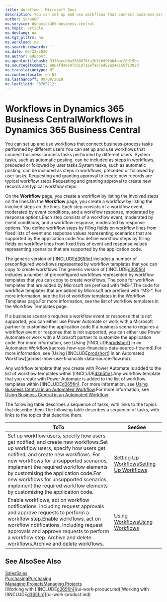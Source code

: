 ```yaml
---
title: Workflow | Microsoft Docs
description: You can set up and use workflows that connect business-process tasks performed by different users. System tasks, such as automatic posting, can be included as steps in workflows, preceded or followed by user tasks. Requesting and granting approval to create new records are typical workflow steps.
author: SorenGP
ms.service: dynamics365-business-central
ms.topic: article
ms.devlang: na
ms.tgt_pltfrm: na
ms.workload: na
ms.search.keywords: ''
ms.date: 06/22/2020
ms.author: edupont
ms.openlocfilehash: 3336eeeb0a3560670fa2b1fb99fb64bac20d15be
ms.sourcegitcommit: a80afd4e5075018716efad76d82a54e158f1392d
ms.translationtype: HT
ms.contentlocale: en-NZ
ms.lasthandoff: 09/09/2020
ms.locfileid: "3785712"
---
```

# <a name="workflows-in-dynamics-365-business-central"></a><span data-ttu-id="e6cf1-105">Workflows in Dynamics 365 Business Central</span><span class="sxs-lookup"><span data-stu-id="e6cf1-105">Workflows in Dynamics 365 Business Central</span></span>

<span data-ttu-id="e6cf1-106">You can set up and use workflows that connect business-process tasks performed by different users.</span><span class="sxs-lookup"><span data-stu-id="e6cf1-106">You can set up and use workflows that connect business-process tasks performed by different users.</span></span> <span data-ttu-id="e6cf1-107">System tasks, such as automatic posting, can be included as steps in workflows, preceded or followed by user tasks.</span><span class="sxs-lookup"><span data-stu-id="e6cf1-107">System tasks, such as automatic posting, can be included as steps in workflows, preceded or followed by user tasks.</span></span> <span data-ttu-id="e6cf1-108">Requesting and granting approval to create new records are typical workflow steps.</span><span class="sxs-lookup"><span data-stu-id="e6cf1-108">Requesting and granting approval to create new records are typical workflow steps.</span></span>  

 <span data-ttu-id="e6cf1-109">On the **Workflow** page, you create a workflow by listing the involved steps on the lines.</span><span class="sxs-lookup"><span data-stu-id="e6cf1-109">On the **Workflow** page, you create a workflow by listing the involved steps on the lines.</span></span> <span data-ttu-id="e6cf1-110">Each step consists of a workflow event, moderated by event conditions, and a workflow response, moderated by response options.</span><span class="sxs-lookup"><span data-stu-id="e6cf1-110">Each step consists of a workflow event, moderated by event conditions, and a workflow response, moderated by response options.</span></span> <span data-ttu-id="e6cf1-111">You define workflow steps by filling fields on workflow lines from fixed lists of event and response values representing scenarios that are supported by the application code.</span><span class="sxs-lookup"><span data-stu-id="e6cf1-111">You define workflow steps by filling fields on workflow lines from fixed lists of event and response values representing scenarios that are supported by the application code.</span></span>  

 <span data-ttu-id="e6cf1-112">The generic version of [!INCLUDE[d365fin](includes/d365fin_md.md)] includes a number of preconfigured workflows represented by workflow templates that you can copy to create workflows.</span><span class="sxs-lookup"><span data-stu-id="e6cf1-112">The generic version of [!INCLUDE[d365fin](includes/d365fin_md.md)] includes a number of preconfigured workflows represented by workflow templates that you can copy to create workflows.</span></span> <span data-ttu-id="e6cf1-113">The code for workflow templates that are added by Microsoft are prefixed with “MS-“.</span><span class="sxs-lookup"><span data-stu-id="e6cf1-113">The code for workflow templates that are added by Microsoft are prefixed with “MS-“.</span></span> <span data-ttu-id="e6cf1-114">For more information, see the list of workflow templates in the Workflow Templates page.</span><span class="sxs-lookup"><span data-stu-id="e6cf1-114">For more information, see the list of workflow templates in the Workflow Templates page.</span></span>  

 <span data-ttu-id="e6cf1-115">If a business scenario requires a workflow event or response that is not supported, you can either use Power Automate or work with a Microsoft partner to customise the application code.</span><span class="sxs-lookup"><span data-stu-id="e6cf1-115">If a business scenario requires a workflow event or response that is not supported, you can either use Power Automate or work with a Microsoft partner to customize the application code.</span></span> <span data-ttu-id="e6cf1-116">For more information, see [Using [!INCLUDE[prodshort](includes/prodshort.md)] in an Automated Workflow](across-how-use-financials-data-source-flow.md).</span><span class="sxs-lookup"><span data-stu-id="e6cf1-116">For more information, see [Using [!INCLUDE[prodshort](includes/prodshort.md)] in an Automated Workflow](across-how-use-financials-data-source-flow.md).</span></span>

<span data-ttu-id="e6cf1-117">Any workflow template that you create with Power Automate is added to the list of workflow templates within [!INCLUDE[d365fin](includes/d365fin_md.md)].</span><span class="sxs-lookup"><span data-stu-id="e6cf1-117">Any workflow template that you create with Power Automate is added to the list of workflow templates within [!INCLUDE[d365fin](includes/d365fin_md.md)].</span></span> <span data-ttu-id="e6cf1-118">For more information, see [Using Business Central in an Automated Workflow](across-how-use-financials-data-source-flow.md).</span><span class="sxs-lookup"><span data-stu-id="e6cf1-118">For more information, see [Using Business Central in an Automated Workflow](across-how-use-financials-data-source-flow.md).</span></span>  

 <span data-ttu-id="e6cf1-119">The following table describes a sequence of tasks, with links to the topics that describe them.</span><span class="sxs-lookup"><span data-stu-id="e6cf1-119">The following table describes a sequence of tasks, with links to the topics that describe them.</span></span>  

|<span data-ttu-id="e6cf1-120">**To**</span><span class="sxs-lookup"><span data-stu-id="e6cf1-120">**To**</span></span>|<span data-ttu-id="e6cf1-121">**See**</span><span class="sxs-lookup"><span data-stu-id="e6cf1-121">**See**</span></span>|  
|------------|-------------|  
|<span data-ttu-id="e6cf1-122">Set up workflow users, specify how users get notified, and create new workflows.</span><span class="sxs-lookup"><span data-stu-id="e6cf1-122">Set up workflow users, specify how users get notified, and create new workflows.</span></span> <span data-ttu-id="e6cf1-123">For new workflows for unsupported scenarios, implement the required workflow elements by customising the application code.</span><span class="sxs-lookup"><span data-stu-id="e6cf1-123">For new workflows for unsupported scenarios, implement the required workflow elements by customizing the application code.</span></span>|[<span data-ttu-id="e6cf1-124">Setting Up Workflows</span><span class="sxs-lookup"><span data-stu-id="e6cf1-124">Setting Up Workflows</span></span>](across-set-up-workflows.md)|  
|<span data-ttu-id="e6cf1-125">Enable workflows, act on workflow notifications, including request approvals and approve requests to perform a workflow step.</span><span class="sxs-lookup"><span data-stu-id="e6cf1-125">Enable workflows, act on workflow notifications, including request approvals and approve requests to perform a workflow step.</span></span> <span data-ttu-id="e6cf1-126">Archive and delete workflows.</span><span class="sxs-lookup"><span data-stu-id="e6cf1-126">Archive and delete workflows.</span></span>|[<span data-ttu-id="e6cf1-127">Using Workflows</span><span class="sxs-lookup"><span data-stu-id="e6cf1-127">Using Workflows</span></span>](across-use-workflows.md)|  

## <a name="see-also"></a><span data-ttu-id="e6cf1-128">See Also</span><span class="sxs-lookup"><span data-stu-id="e6cf1-128">See Also</span></span>

[<span data-ttu-id="e6cf1-129">Sales</span><span class="sxs-lookup"><span data-stu-id="e6cf1-129">Sales</span></span>](sales-manage-sales.md)  
[<span data-ttu-id="e6cf1-130">Purchasing</span><span class="sxs-lookup"><span data-stu-id="e6cf1-130">Purchasing</span></span>](purchasing-manage-purchasing.md)  
[<span data-ttu-id="e6cf1-131">Managing Projects</span><span class="sxs-lookup"><span data-stu-id="e6cf1-131">Managing Projects</span></span>](projects-manage-projects.md)  
<span data-ttu-id="e6cf1-132">[Working with [!INCLUDE[d365fin](includes/d365fin_md.md)]](ui-work-product.md)</span><span class="sxs-lookup"><span data-stu-id="e6cf1-132">[Working with [!INCLUDE[d365fin](includes/d365fin_md.md)]](ui-work-product.md)</span></span>  
